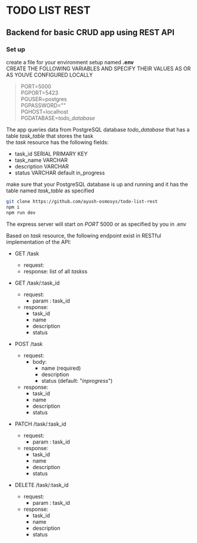 # TODO LIST REST

## Backend for basic CRUD app using REST API

### Set up  

create a file for your environment setup named **.env**  
CREATE THE FOLLOWING VARIABLES AND SPECIFY THEIR VALUES AS OR AS YOUVE CONFIGURED LOCALLY  
>PORT=5000  
>PGPORT=5423  
>PGUSER=postgres  
>PGPASSWORD=""  
>PGHOST=localhost  
>PGDATABASE=*todo_database*  

The app queries data from PostgreSQL database *todo_database* that has a table *task_table* that stores the task  
the *task* resource has the following fields:  

- task_id SERIAL PRIMARY KEY
- task_name VARCHAR
- description VARCHAR
- status VARCHAR default in_progress

make sure that your PostgreSQL database is up and running and it has the table named *task_table* as specified

```bash
git clone https://github.com/ayush-osmosys/todo-list-rest
npm i
npm run dev
```

The express server will start on *PORT* 5000 or as specified by you in .env

Based on *task* resource, the following endpoint exist in RESTful implementation of the API:

- GET /task
  - request:
  - response: list of all *tasks*s

- GET /task/:task_id
  - request:
    - param : task_id
  - response:
    - task_id
    - name
    - description
    - status

- POST /task
  - request:
    - body:
      - name (required)
      - description
      - status (default: "*inprogress*")
  - response:
    - task_id
    - name
    - description
    - status

- PATCH /task/:task_id
  - request:
    - param : task_id
  - response:
    - task_id
    - name
    - description
    - status

- DELETE /task/:task_id
  - request:
    - param : task_id
  - response:
    - task_id
    - name
    - description
    - status

